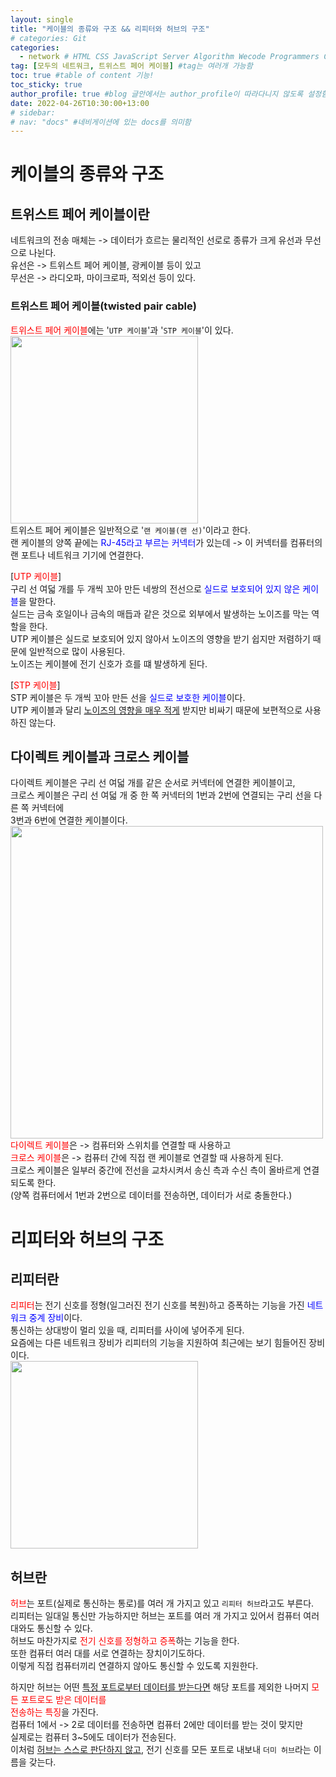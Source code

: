 ```yaml
---
layout: single
title: "케이블의 종류와 구조 && 리피터와 허브의 구조"  
# categories: Git
categories:
  - network # HTML CSS JavaScript Server Algorithm Wecode Programmers CS vsCode
tag: [모두의 네트워크, 트위스트 페어 케이블] #tag는 여러개 가능함
toc: true #table of content 기능!
toc_sticky: true
author_profile: true #blog 글안에서는 author_profile이 따라다니지 않도록 설정함
date: 2022-04-26T10:30:00+13:00 
# sidebar:
# nav: "docs" #네비게이션에 있는 docs를 의미함
---  
```

# 케이블의 종류와 구조  
## 트위스트 페어 케이블이란  
네트워크의 전송 매체는 -> 데이터가 흐르는 물리적인 선로로 종류가 크게 유선과 무선으로 나뉜다.  
유선은 -> 트위스트 페어 케이블, 광케이블 등이 있고  
무선은 -> 라디오파, 마이크로파, 적외선 등이 있다.  
### 트위스트 페어 케이블(twisted pair cable)
<span style="color:red">트위스트 페어 케이블</span>에는 '`UTP 케이블`'과 '`STP 케이블`'이 있다.  
<img src="https://user-images.githubusercontent.com/87808288/165171922-398970d6-651a-4ea6-9341-e02fcbb73161.png" width="300">  
트위스트 페어 케이블은 일반적으로 '`랜 케이블(랜 선)`'이라고 한다.  
랜 케이블의 양쪽 끝에는 <span style="color:blue">RJ-45라고 부르는 커넥터</span>가 있는데 -> 이 커넥터를 컴퓨터의 랜 포트나 네트워크 기기에 연결한다.  

[<span style="color:red">UTP 케이블</span>]  
구리 선 여덟 개를 두 개씩 꼬아 만든 네쌍의 전선으로 <span style="color:blue">실드로 보호되어 있지 않은 케이블</span>을 말한다.  
실드는 금속 호일이나 금속의 매듭과 같은 것으로 외부에서 발생하는 노이즈를 막는 역할을 한다.  
UTP 케이블은 실드로 보호되어 있지 않아서 노이즈의 영향을 받기 쉽지만 저렴하기 때문에 일반적으로 많이 사용된다.  
노이즈는 케이블에 전기 신호가 흐를 떄 발생하게 된다.  

[<span style="color:red">STP 케이블</span>]  
STP 케이블은 두 개씩 꼬아 만든 선을 <span style="color:blue">실드로 보호한 케이블</span>이다.  
UTP 케이블과 달리 <u>노이즈의 영향을 매우 적게</u> 받지만 비싸기 때문에 보편적으로 사용하진 않는다.  

## 다이렉트 케이블과 크로스 케이블  
다이렉트 케이블은 구리 선 여덟 개를 같은 순서로 커넥터에 연결한 케이블이고,  
크로스 케이블은 구리 선 여덟 개 중 한 쪽 커넥터의 1번과 2번에 연결되는 구리 선을 다른 쪽 커넥터에  
3번과 6번에 연결한 케이블이다.  
<img src="https://user-images.githubusercontent.com/87808288/165173120-9270a259-be90-4c5f-9485-18cd0ec41f5c.png" width="500">  
<span style="color:red">다이렉트 케이블</span>은 -> 컴퓨터와 스위치를 연결할 때 사용하고  
<span style="color:red">크로스 케이블</span>은 -> 컴퓨터 간에 직접 랜 케이블로 연결할 때 사용하게 된다.  
크로스 케이블은 일부러 중간에 전선을 교차시켜서 송신 측과 수신 측이 올바르게 연결되도록 한다.  
(양쪽 컴퓨터에서 1번과 2번으로 데이터를 전송하면, 데이터가 서로 충돌한다.)  

# 리피터와 허브의 구조  
## 리피터란  
<span style="color:red">리피터</span>는 전기 신호를 정형(일그러진 전기 신호를 복원)하고 증폭하는 기능을 가진 <span style="color:blue">네트워크 중계 장비</span>이다.  
통신하는 상대방이 멀리 있을 때, 리피터를 사이에 넣어주게 된다.  
요즘에는 다른 네트워크 장비가 리피터의 기능을 지원하여 최근에는 보기 힘들어진 장비이다.  
<img src="https://user-images.githubusercontent.com/87808288/165175608-f1167a8b-3797-4111-a84f-095221b757e6.png" width="300">  

## 허브란  
<span style="color:red">허브</span>는 포트(실제로 통신하는 통로)를 여러 개 가지고 있고 `리피터 허브`라고도 부른다.  
리피터는 일대일 통신만 가능하지만 허브는 포트를 여러 개 가지고 있어서 컴퓨터 여러 대와도 통신할 수 있다.  
허브도 마찬가지로 <span style="color:red">전기 신호를 정형하고 증폭</span>하는 기능을 한다.  
또한 컴퓨터 여러 대를 서로 연결하는 장치이기도하다.  
이렇게 직접 컴퓨터끼리 연결하지 않아도 통신할 수 있도록 지원한다.  

하지만 허브는 어떤 <u>특정 포트로부터 데이터를 받는다면</u> 해당 포트를 제외한 나머지 <span style="color:red">모든 포트로도 받은 데이터를</span>  
<span style="color:red">전송하는 특징</span>을 가진다.  
컴퓨터 1에서 -> 2로 데이터를 전송하면 컴퓨터 2에만 데이터를 받는 것이 맞지만  
실제로는 컴퓨터 3~5에도 데이터가 전송된다.  
이처럼 <u>허브는 스스로 판단하지 않고</u>, 전기 신호를 모든 포트로 내보내 `더미 허브`라는 이름을 갖는다.  


<!-- ### 2. Link 넣기

```

유형 1: (설명어를 입력) : [gunhee's coding blog](https://gunhee-jeong.github.io/)
유형 2: (URL 자동연결) : <https://gunhee-jeong.github.io/>
유형 3: (동일 파일 내 '문단으로 이동') : [1. Header로 이동](###-1-header)

```

유형 1: (설명어를 입력) : [gunhee's coding blog](https://gunhee-jeong.github.io/)
유형 2: (URL 자동연결) : <https://gunhee-jeong.github.io/>
유형 3: (동일 파일 내 '문단으로 이동') : [1. Header로 이동](#1-header)
유형 3의 방법

1. 특수문자를 제거
2. 스페이스는 -로 바꾸고
3. 대문자는 소문자로!
   그래서 ### 1. Header -> #1-header

## Link: [google][https://www.google.com/]

### 3. 수평선

```

---

```

---

### 4. 라인 바꾸기

```

스페이스바를 2번 눌러주면 다음칸으로
이동할 수 있어요!

```

---

스페이스바를 2번 눌러주면
다음칸으로 이동할 수 있어요!

### 5. list 만들기

```

1. 1번
2. 2번
3. 3번

- 순서없는 list
  - 순서없는 list
    - 순서없는 list

```

1. 1번
2. 2번
3. 3번

- 순서없는 list
  - 순서없는 list
    - 순서없는 list

---

### 6. font 관련

```

**진하게** -> 볼드
_기울여서_ -> 이탤릭체
~~취소선~~ -> 취소선

<ul>밑줄넣기</ul> -> 밑줄
<span style="color:red">빨간 글씨</span> -> 글자색
이것이 `인라인` 입니다 -> 인라인 코드
```

**진하게** -> 볼드
_기울여서_ -> 이탤릭체
~~취소선~~ -> 취소선
<u>밑줄넣기</u> -> 밑줄
<span style="color:red">빨간 글씨</span>
이것이 `인라인` 입니다 -> 인라인 코드

---

### 7. 인용구문

```
> coding
>
> > JavaScript
> >
> > > 내가 프짱!
```

> coding
>
> > JavaScript
> >
> > > 내가 프짱!

---

### 8. 이미지 삽입

```
유형1: ('사이즈를 조절' -> HTML 태그 사용) : <img src="https://gunhee-jeong.github.io/assets/images/blogLogo.png" width="300" height="200">
유형2: (이미지 삽입 후 -> 링크 걸기)
[![이미지](https://gunhee-jeong.github.io/assets/images/blogLogo/blogLogo.png)](https://gunhee-jeong.github.io/)
```

유형1: ('사이즈를 조절' -> HTML 태그 사용) : <img src="https://gunhee-jeong.github.io/assets/images/blogLogo.png" width="300" height="200">
유형2: (이미지 삽입 후 -> 링크 걸기)
[![이미지](https://gunhee-jeong.github.io/assets/images/blogLogo.png)](https://gunhee-jeong.github.io/)

### 9. 표 만들기

```
||국어|영어|
| :--- | ---: | :--: |
|건희 | 100점 | 100점
|철수 | 100점 | 100점
```

|      |  국어 | 영어  |
| :--- | ----: | :---: |
| 건희 | 100점 | 100점 |
| 철수 | 100점 | 100점 |

> - header를 넣고 싶은 경우 ---을 사용하고 :을 이용하여 정렬에 사용함!

### 10. 토글 만들기

```
<details>
<summary>여기를 누르세요</summary>
<div markdown="1">
숨겨진 내용
</div>
</details>
```

<details>
<summary>여기를 누르세요</summary>
<div markdown="1">
숨겨진 내용
</div>
</details> -->
